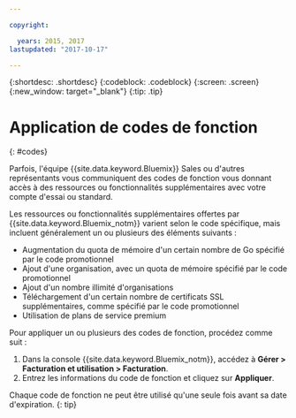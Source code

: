 ```yaml
---

copyright:

  years: 2015, 2017
lastupdated: "2017-10-17"

---
```


{:shortdesc: .shortdesc}
{:codeblock: .codeblock}
{:screen: .screen}
{:new_window: target="_blank"}
{:tip: .tip}

# Application de codes de fonction
{: #codes}

Parfois, l'équipe {{site.data.keyword.Bluemix}} Sales ou d'autres représentants vous communiquent des codes de fonction vous donnant accès à des ressources ou fonctionnalités supplémentaires avec votre compte d'essai ou standard. 

Les ressources ou fonctionnalités supplémentaires offertes par {{site.data.keyword.Bluemix_notm}} varient selon le code spécifique, mais incluent généralement un ou plusieurs des éléments suivants :

  * Augmentation du quota de mémoire d'un certain nombre de Go spécifié par le code promotionnel
  * Ajout d'une organisation, avec un quota de mémoire spécifié par le code promotionnel
  * Ajout d'un nombre illimité d'organisations
  * Téléchargement d'un certain nombre de certificats SSL supplémentaires, comme spécifié par le code promotionnel
  * Utilisation de plans de service premium

Pour appliquer un ou plusieurs des codes de fonction, procédez comme suit :
1. Dans la console {{site.data.keyword.Bluemix_notm}}, accédez à **Gérer > Facturation et utilisation > Facturation**.
2. Entrez les informations du code de fonction et cliquez sur **Appliquer**.

Chaque code de fonction ne peut être utilisé qu'une seule fois avant sa date d'expiration.
{: tip}
